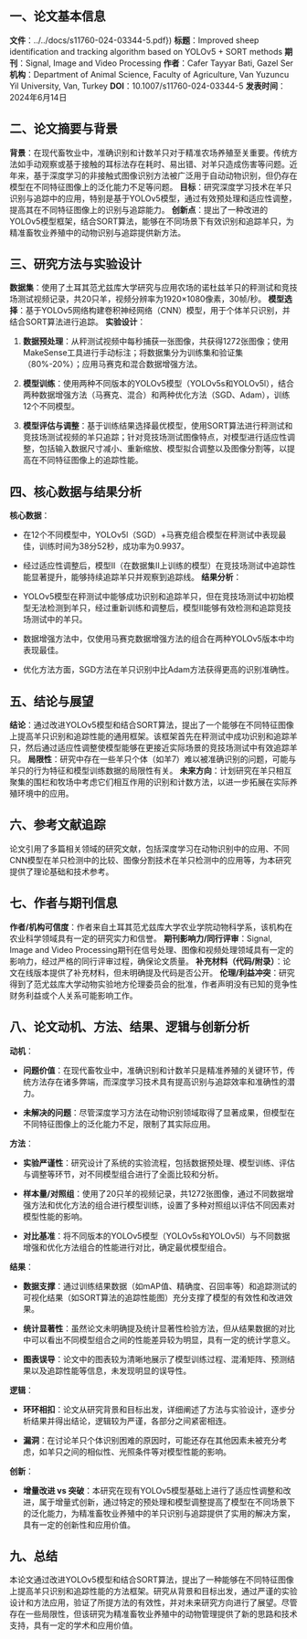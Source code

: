 ## 一、论文基本信息

**文件**：../../docs/s11760-024-03344-5.pdf})
**标题**：Improved sheep identification and tracking algorithm based on YOLOv5 + SORT methods 
**期刊**：Signal, Image and Video Processing 
**作者**：Cafer Tayyar Bati, Gazel Ser 
**机构**：Department of Animal Science, Faculty of Agriculture, Van Yuzuncu Yil University, Van, Turkey 
**DOI**：10.1007/s11760-024-03344-5 
**发表时间**：2024年6月14日

## 二、论文摘要与背景

**背景**：在现代畜牧业中，准确识别和计数羊只对于精准农场养殖至关重要。传统方法如手动观察或基于接触的耳标法存在耗时、易出错、对羊只造成伤害等问题。近年来，基于深度学习的非接触式图像识别方法被广泛用于自动动物识别，但仍存在模型在不同特征图像上的泛化能力不足等问题。 
**目标**：研究深度学习技术在羊只识别与追踪中的应用，特别是基于YOLOv5模型，通过有效预处理和适应性调整，提高其在不同特征图像上的识别与追踪能力。 
**创新点**：提出了一种改进的YOLOv5模型框架，结合SORT算法，能够在不同场景下有效识别和追踪羊只，为精准畜牧业养殖中的动物识别与追踪提供新方法。

## 三、研究方法与实验设计

**数据集**：使用了土耳其范尤兹库大学研究与应用农场的诺杜兹羊只的秤测试和竞技场测试视频记录，共20只羊，视频分辨率为1920×1080像素，30帧/秒。 **模型选择**：基于YOLOv5网络构建卷积神经网络（CNN）模型，用于个体羊只识别，并结合SORT算法进行追踪。 **实验设计**：

1. **数据预处理**：从秤测试视频中每秒捕获一张图像，共获得1272张图像；使用MakeSense工具进行手动标注；将数据集分为训练集和验证集（80%-20%）；应用马赛克和混合数据增强方法。
    
2. **模型训练**：使用两种不同版本的YOLOv5模型（YOLOv5s和YOLOv5l），结合两种数据增强方法（马赛克、混合）和两种优化方法（SGD、Adam），训练12个不同模型。
    
3. **模型评估与调整**：基于训练结果选择最优模型，使用SORT算法进行秤测试和竞技场测试视频的羊只追踪；针对竞技场测试图像特点，对模型进行适应性调整，包括输入数据尺寸减小、重新缩放、模型拟合调整以及图像分割等，以提高在不同特征图像上的追踪性能。
    

## 四、核心数据与结果分析

**核心数据**：

- 在12个不同模型中，YOLOv5l（SGD）+马赛克组合模型在秤测试中表现最佳，训练时间为38分52秒，成功率为0.9937。
    
- 经过适应性调整后，模型II（在数据集II上训练的模型）在竞技场测试中追踪性能显著提升，能够持续追踪羊只并观察到追踪线。 **结果分析**：
    
- YOLOv5模型在秤测试中能够成功识别和追踪羊只，但在竞技场测试中初始模型无法检测到羊只，经过重新训练和调整后，模型II能够有效检测和追踪竞技场测试中的羊只。
    
- 数据增强方法中，仅使用马赛克数据增强方法的组合在两种YOLOv5版本中均表现最佳。
    
- 优化方法方面，SGD方法在羊只识别中比Adam方法获得更高的识别准确性。
    

## 五、结论与展望

**结论**：通过改进YOLOv5模型和结合SORT算法，提出了一个能够在不同特征图像上提高羊只识别和追踪性能的通用框架。该框架首先在秤测试中成功识别和追踪羊只，然后通过适应性调整使模型能够在更接近实际场景的竞技场测试中有效追踪羊只。 **局限性**：研究中存在一些羊只个体（如羊7）难以被准确识别的问题，可能与羊只的行为特征和模型训练数据的局限性有关。 **未来方向**：计划研究在羊只相互聚集的围栏和牧场中考虑它们相互作用的识别和计数方法，以进一步拓展在实际养殖环境中的应用。

## 六、参考文献追踪

论文引用了多篇相关领域的研究文献，包括深度学习在动物识别中的应用、不同CNN模型在羊只检测中的比较、图像分割技术在羊只检测中的应用等，为本研究提供了理论基础和技术参考。

## 七、作者与期刊信息

**作者/机构可信度**：作者来自土耳其范尤兹库大学农业学院动物科学系，该机构在农业科学领域具有一定的研究实力和信誉。 **期刊影响力/同行评审**：Signal, Image and Video Processing期刊在信号处理、图像和视频处理领域具有一定的影响力，经过严格的同行评审过程，确保论文质量。 **补充材料（代码/附录）**：论文在线版本提供了补充材料，但未明确提及代码是否公开。 **伦理/利益冲突**：研究得到了范尤兹库大学动物实验地方伦理委员会的批准，作者声明没有已知的竞争性财务利益或个人关系可能影响工作。

## 八、论文动机、方法、结果、逻辑与创新分析

**动机**：

- **问题价值**：在现代畜牧业中，准确识别和计数羊只是精准养殖的关键环节，传统方法存在诸多弊端，而深度学习技术具有提高识别与追踪效率和准确性的潜力。
    
- **未解决的问题**：尽管深度学习方法在动物识别领域取得了显著成果，但模型在不同特征图像上的泛化能力不足，限制了其实际应用。
    

**方法**：

- **实验严谨性**：研究设计了系统的实验流程，包括数据预处理、模型训练、评估与调整等环节，对不同模型组合进行了全面比较和分析。
    
- **样本量/对照组**：使用了20只羊的视频记录，共1272张图像，通过不同数据增强方法和优化方法的组合进行模型训练，设置了多种对照组以评估不同因素对模型性能的影响。
    
- **对比基准**：将不同版本的YOLOv5模型（YOLOv5s和YOLOv5l）与不同数据增强和优化方法组合的性能进行对比，确定最优模型组合。
    

**结果**：

- **数据支撑**：通过训练结果数据（如mAP值、精确度、召回率等）和追踪测试的可视化结果（如SORT算法的追踪性能图）充分支撑了模型的有效性和改进效果。
    
- **统计显著性**：虽然论文未明确提及统计显著性检验方法，但从结果数据的对比中可以看出不同模型组合之间的性能差异较为明显，具有一定的统计学意义。
    
- **图表误导**：论文中的图表较为清晰地展示了模型训练过程、混淆矩阵、预测结果以及追踪性能等信息，未发现明显的误导性。
    

**逻辑**：

- **环环相扣**：论文从研究背景和目标出发，详细阐述了方法与实验设计，逐步分析结果并得出结论，逻辑较为严谨，各部分之间紧密相连。
    
- **漏洞**：在讨论羊只个体识别困难的原因时，可能还存在其他因素未被充分考虑，如羊只之间的相似性、光照条件等对模型性能的影响。
    

**创新**：

- **增量改进 vs 突破**：本研究在现有YOLOv5模型基础上进行了适应性调整和改进，属于增量式创新，通过特定的预处理和模型调整提高了模型在不同场景下的泛化能力，为精准畜牧业养殖中的羊只识别与追踪提供了实用的解决方案，具有一定的创新性和应用价值。
    

## 九、总结

本论文通过改进YOLOv5模型和结合SORT算法，提出了一种能够在不同特征图像上提高羊只识别和追踪性能的方法框架。研究从背景和目标出发，通过严谨的实验设计和方法应用，验证了所提方法的有效性，并对未来研究方向进行了展望。尽管存在一些局限性，但该研究为精准畜牧业养殖中的动物管理提供了新的思路和技术支持，具有一定的学术和应用价值。